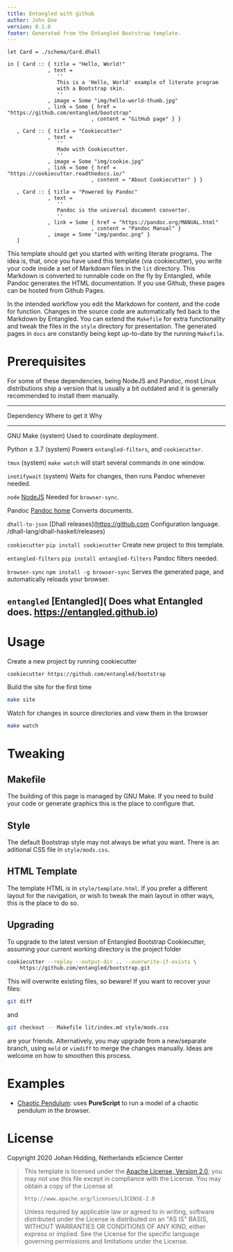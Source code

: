 ```yaml
---
title: Entangled with github
author: John Doe
version: 0.1.0
footer: Generated from the Entangled Bootstrap template.
---
```


``` {.dhall .bootstrap-card-deck}
let Card = ./schema/Card.dhall

in [ Card :: { title = "Hello, World!"
             , text =
                ''
                This is a 'Hello, World' example of literate program
                with a Bootstrap skin.
                ''
             , image = Some "img/hello-world-thumb.jpg"
             , link = Some { href = "https://github.com/entangled/bootstrap"
                           , content = "GitHub page" } }

   , Card :: { title = "Cookiecutter"
             , text =
                ''
                Made with Cookiecutter.
                ''
             , image = Some "img/cookie.jpg"
             , link = Some { href = "https://cookiecutter.readthedocs.io/"
                           , content = "About Cookiecutter" } }

   , Card :: { title = "Powered by Pandoc"
             , text =
                ''
                Pandoc is the universal document converter.
                ''
             , link = Some { href = "https://pandoc.org/MANUAL.html"
                           , content = "Pandoc Manual" }
             , image = Some "img/pandoc.png" }
   ]
```

This template should get you started with writing literate programs. The idea is, that, once you have used this template (via cookiecutter), you write your code inside a set of Markdown files in the `lit` directory. This Markdown is converted to runnable code on the fly by Entangled, while Pandoc generates the HTML documentation. If you use Github, these pages can be hosted from Github Pages.

In the intended workflow you edit the Markdown for content, and the code for function. Changes in the source code are automatically fed back to the Markdown by Entangled. You can extend the `Makefile` for extra functionality and tweak the files in the `style` directory for presentation. The generated pages in `docs` are constantly being kept up-to-date by the running `Makefile`.

# Prerequisites

For some of these dependencies, being NodeJS and Pandoc, most Linux distributions ship a version that is usually a bit outdated and it is generally recommended to install them manually.

-------------------------------------------------------------------------------------------------------------
Dependency            Where to get it                     Why 
--------------------- ----------------------------------- ---------------------------------------------------
GNU Make              (system)                            Used to coordinate deployment.

Python &ge; 3.7       (system)                            Powers `entangled-filters`, and `cookiecutter`.

`tmux`                (system)                            `make watch` will start several commands in one
                                                          window.

`inotifywait`         (system)                            Waits for changes, then runs Pandoc whenever
                                                          needed.

`node`                [NodeJS](https://nodejs.org/en/)    Needed for `browser-sync`.

Pandoc                [Pandoc home](https://pandoc.org/)  Converts documents.

`dhall-to-json`       [Dhall releases](https://github.com Configuration language.
                      /dhall-lang/dhall-haskell/releases)

`cookiecutter`        `pip install cookiecutter`          Create new project to this template.

`entangled-filters`   `pip install entangled-filters`     Pandoc filters needed.

`browser-sync`        `npm install -g browser-sync`       Serves the generated page, and automatically
                                                          reloads your browser.

`entangled`           [Entangled](                        Does what Entangled does.
                      https://entangled.github.io)
-------------------------------------------------------------------------------------------------------------

# Usage

Create a new project by running cookiecutter

```bash
cookiecutter https://github.com/entangled/bootstrap
```

Build the site for the first time

```bash
make site
```

Watch for changes in source directories and view them in the browser

```bash
make watch
```

# Tweaking

## Makefile

The building of this page is managed by GNU Make. If you need to build your code or generate graphics this is the place to configure that.

## Style

The default Bootstrap style may not always be what you want. There is an aditional CSS file in `style/mods.css`.

## HTML Template

The template HTML is in `style/template.html`. If you prefer a different layout for the navigation, or wish to tweak the main layout in other ways, this is the place to do so.

## Upgrading 

To upgrade to the latest version of Entangled Bootstrap Cookiecutter, assuming your current working directory is the project folder

```bash
cookiecutter --replay --output-dir .. --overwrite-if-exists \
    https://github.com/entangled/bootstrap.git
```

This will overwrite existing files, so beware! If you want to recover your files:

```bash
git diff
```

and 

```bash
git checkout -- Makefile lit/index.md style/mods.css
```

are your friends. Alternatively, you may upgrade from a new/separate branch, using `meld` or `vimdiff` to merge the changes manually. Ideas are welcome on how to smoothen this process.

# Examples

- [Chaotic Pendulum](https://jhidding.github.io/chaotic-pendulum): uses **PureScript** to run a model of a chaotic pendulum in the browser.

# License

Copyright 2020 Johan Hidding, Netherlands eScience Center

> This template is licensed under the [Apache License, Version 2.0](https://www.apache.org/licenses/LICENSE-2.0); you may not use this file except in compliance with the License.  You may obtain a copy of the License at
> 
>     http://www.apache.org/licenses/LICENSE-2.0
>
> Unless required by applicable law or agreed to in writing, software distributed under the License is distributed on an "AS IS" BASIS, WITHOUT WARRANTIES OR CONDITIONS OF ANY KIND, either express or implied.  See the License for the specific language governing permissions and limitations under the License.

